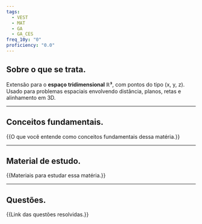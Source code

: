 ```yaml
---
tags:
  - VEST
  - MAT
  - GA
  - GA_CES
freq_10y: "0"
proficiency: "0.0"
---
```

## Sobre o que se trata.

Extensão para o **espaço tridimensional ℝ³**, com pontos do tipo (x, y, z).
Usado para problemas espaciais envolvendo distância, planos, retas e alinhamento em 3D.

--- 
## Conceitos fundamentais.

{{O que você entende como conceitos fundamentais dessa matéria.}}

---
## Material de estudo.

{{Materiais para estudar essa matéria.}}

--- 
## Questões.

{{Link das questões resolvidas.}}